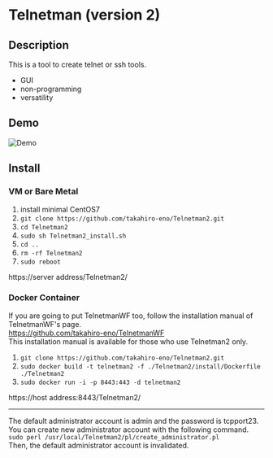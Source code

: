 Telnetman (version 2)
====

## Description
This is a tool to create telnet or ssh tools.
- GUI
- non-programming
- versatility

## Demo
![Demo](https://github.com/takahiro-eno/Telnetman2/blob/demo/Telnetman_demo.gif)

## Install
### VM or Bare Metal
1. install minimal CentOS7
1. `git clone https://github.com/takahiro-eno/Telnetman2.git`
1. `cd Telnetman2`
1. `sudo sh Telnetman2_install.sh`
1. `cd ..`
1. `rm -rf Telnetman2`
1. `sudo reboot`

https&#58;//server address/Telnetman2/  

### Docker Container
If you are going to put TelnetmanWF too, follow the installation manual of TelnetmanWF's page.  
https://github.com/takahiro-eno/TelnetmanWF  
This installation manual is available for those who use Telnetman2 only.  

1. `git clone https://github.com/takahiro-eno/Telnetman2.git`
1. `sudo docker build -t telnetman2 -f ./Telnetman2/install/Dockerfile ./Telnetman2`
1. `sudo docker run -i -p 8443:443 -d telnetman2`

https&#58;//host address:8443/Telnetman2/ 

---
The default administrator account is admin and the password is tcpport23.  
You can create new administrator account with the following command.  
`sudo perl /usr/local/Telnetman2/pl/create_administrator.pl`  
Then, the default administrator account is invalidated.
